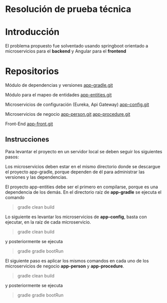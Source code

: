 # Resolución de prueba técnica

# Introducción
El problema propuesto fue solventado usando springboot orientado a microservicios para el  **backend** y Angular para el **frontend**


# Repositorios
Módulo de dependencias y versiones
[app-gradle.git](https://github.com/daleonv/app-gradle.git)

Módulo para el mapeo de entidades
[app-entities.git](https://github.com/daleonv/app-entities.git)

Microservicios de configuración (Eureka, Api Gateway)
[app-config.git](https://github.com/daleonv/app-config.git)

Microservicios de negocio
[app-person.git](https://github.com/daleonv/app-person.git)
[app-procedure.git](https://github.com/daleonv/app-procedure.git)

Front-End
[app-front.git](https://github.com/daleonv/app-front.git)


## Instrucciones

Para levantar el proyecto en un servidor local se deben seguir los siguientes pasos:

Los microservicios deben estar en el mismo directorio donde se descargue el proyecto app-gradle, porque dependen de él para administrar las versiones y las dependencias.

El proyecto app-entities debe ser el primero en compilarse, porque es una dependencia de los demás.
En el directorio raíz de **app-gradle** se ejecuta el comando 
> gradle clean build 

Lo siguiente es levantar los microservicios de **app-config**, basta con ejecutar, en la raíz de cada microservicio.
> gradle clean build 

y posteriormente se ejecuta
> gradle gradle bootRun

El siguiente paso es aplicar los mismos comandos en cada uno de los microservicios de negocio **app-person** y **app-procedure**.

> gradle clean build 

y posteriormente se ejecuta
> gradle gradle bootRun
